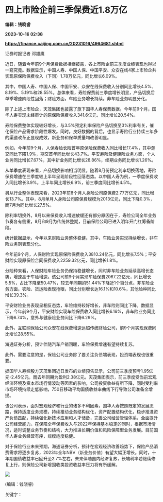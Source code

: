 # 四上市险企前三季保费近1.8万亿
**编辑：钱晓睿**

**2023-10-16 02:38**

**https://finance.caijing.com.cn/20231016/4964681.shtml**

证券时报记者 邓雄鹰

近日，随着今年前9个月保费数据相继披露，各上市险企前三季度业绩表现也得以一窥究竟。数据显示，中国人寿、中国人保、中国平安、众安在线4家上市险企共实现原保险保费收入（下同）1.78万亿元，同比增长6.09%。

其中，中国人寿、中国人保、中国平安、众安在线保费收入分别同比增长4.5%、8.19%、5.19%和28.55%。总体来看，寿险保费前三季度增长明显，产品切换后单季增速阶段性回落；财险方面，车险业务增长持续，非车险业务明显分化。

除了上述上市险企，天茂集团也披露了旗下国华人寿保费数据。今年前9个月，国华人寿实现未经审计的原保险保费收入341.6亿元，同比增长20.54%。

寿险保费整体实现较好增长，与3.5%预定利率保险产品切换至3%利率有关，催化保险产品需求阶段性爆发。同时，良好数据的背后，也显示寿险行业持续三年多的渠道改革正显现成效，新业务和保单质量均改善明显。

例如，今年前9个月，人保寿险长险首年原保险保费收入同比增长17.4%，其中趸交同比下降1.9%，期交首年同比增长43.7%。平安寿险及健康险业务方面，个人业务同比增长7.67%，其中新业务同比增长28.86%，续期业务同比增长1.26%。

从单季度表现来看，产品切换影响相当明显。随着8月份预定利率切换落地，寿险保费增速在三季度较上半年呈现阶段性回落态势。以中国人寿为例，一季度保费收入同比增长3.9%，上半年同比增长6.9%，前三季度同比增长4.5%。

另从行业整体表现来看，2023年前8个月人身险公司原保费2.77万亿元，同比增长13.7%。其中，8月单月人身险公司原保费规模为2013亿元，同比下降0.3%，而7月为同比增长27.5%。

除利率切换外，8月以来保费收入增速放缓还有部分原因在于，寿险公司全年业务节奏各有侧重，8月和9月为传统休整期，目前保险公司已进入明年开门红筹备阶段。

统计数据显示，今年以来财险业务整体稳健，其中，车险业务实现持续增长，非车险业务则表现分化。

今年前9个月，人保财险实现原保险保费收入3810.24亿元，同比增长7.5%；平安财险实现原保险合同保费收入2259.32亿元，同比增长1.8%。

分险种来看，人保财险车险业务仍保持稳健增长，同时非车险业务延续高增长态势，增速高于车险增速。该公司前9个月实现车险保费2067.22亿元，同比增长5.5%，占比下降至50.47%，较去年同期的51.44%下降近1个百分点。非车险业务方面，农险、货运险表现抢眼，同比分别增长达16.1%和10.6%，其他险种同比增长39.3%。

平安财险业务表现呈相反态势，车险维持较好增长，非车险则同比下降。数据显示，今年前9个月，平安财险实现车险保费收入同比增长6.16%，非车险业务同比下降6.74%，意外与健康险业务同比下降6.29%。

此外，互联网保险公司众安在线保费增速远超传统财险公司，前9个月实现保费同比增长28.55%。

海通证券分析，预计伴随汽车产销回暖，车险保费增速有望持续复苏。

此外，需要注意的是，保险公司业务除了要关注负债端表现，投资端表现也很重要。

据国华人寿控股方天茂集团近日发布的业绩预告显示，公司前三季度预亏1.95亿元-2.45亿元，而去年同期为盈利2.38亿元。天茂集团表示，前三季度受当前宏观经济环境及资本市场行情波动等因素的影响，公司投资收益有所下降，同时受利率市场环境持续走低影响，750日移动平均国债收益率曲线下行导致公司准备金增提。

该公司表示，面对宏观经济和行业的诸多不利因素，国华人寿按照既定的发展思路，保持适度业务规模，持续推动业务结构优化，资产配置结构优化，稳步推进资产负债匹配，持续强化新技术应用和人才储备，完善公司经营管理体系，全面提升公司经营能力。在保障全年保费收入与2022年保持基本稳定的同时，根据市场情况，适时调整业务节奏和结构，大力推进长期价值和风险保障型业务发展。目前国华人寿业务经营有序，规模适度稳健。

对于保险行业未来预期，海通证券分析，预计在宏观经济改善趋势下，保险产品消费需求将逐步复苏，2023年全年NBV（新业务价值）有望大幅正增长。同时，十年期国债收益率已回升至2.7%左右，未来伴随国内经济复苏，长端利率若继续修复上行，则保险公司新增固收类投资收益率压力将有所缓解。

![](https://tx1.cdn.caijing.com.cn/2014-03-27/114048455.jpg)

(编辑：钱晓睿)

关键字：